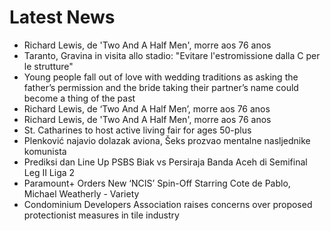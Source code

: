 # Latest News
-  Richard Lewis, de 'Two And A Half Men', morre aos 76 anos
-  Taranto, Gravina in visita allo stadio: "Evitare l'estromissione dalla C per le strutture"
-  Young people fall out of love with wedding traditions as asking the father’s permission and the bride taking their partner’s name could become a thing of the past
-  Richard Lewis, de ‘Two And A Half Men’, morre aos 76 anos
-  Richard Lewis, de 'Two And A Half Men', morre aos 76 anos
-  St. Catharines to host active living fair for ages 50-plus
-  Plenković najavio dolazak aviona, Šeks prozvao mentalne nasljednike komunista
-  Prediksi dan Line Up PSBS Biak vs Persiraja Banda Aceh di Semifinal Leg II Liga 2
-  Paramount+ Orders New ‘NCIS’ Spin-Off Starring Cote de Pablo, Michael Weatherly - Variety
-  Condominium Developers Association raises concerns over proposed protectionist measures in tile industry
